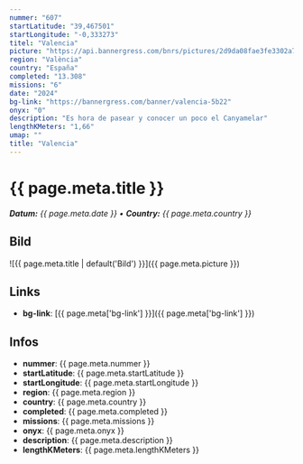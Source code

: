 ```yaml
---
nummer: "607"
startLatitude: "39,467501"
startLongitude: "-0,333273"
titel: "Valencia"
picture: "https://api.bannergress.com/bnrs/pictures/2d9da08fae3fe3302a7ed5ddae74aad2"
region: "València"
country: "España"
completed: "13.308"
missions: "6"
date: "2024"
bg-link: "https://bannergress.com/banner/valencia-5b22"
onyx: "0"
description: "Es hora de pasear y conocer un poco el Canyamelar"
lengthKMeters: "1,66"
umap: ""
title: "Valencia"
---
```


# {{ page.meta.title }}
_**Datum:** {{ page.meta.date }} • **Country:** {{ page.meta.country }}_

## Bild
![{{ page.meta.title | default('Bild') }}]({{ page.meta.picture }})

## Links
- **bg-link**: [{{ page.meta['bg-link'] }}]({{ page.meta['bg-link'] }})

## Infos
- **nummer**: {{ page.meta.nummer }}
- **startLatitude**: {{ page.meta.startLatitude }}
- **startLongitude**: {{ page.meta.startLongitude }}
- **region**: {{ page.meta.region }}
- **country**: {{ page.meta.country }}
- **completed**: {{ page.meta.completed }}
- **missions**: {{ page.meta.missions }}
- **onyx**: {{ page.meta.onyx }}
- **description**: {{ page.meta.description }}
- **lengthKMeters**: {{ page.meta.lengthKMeters }}

